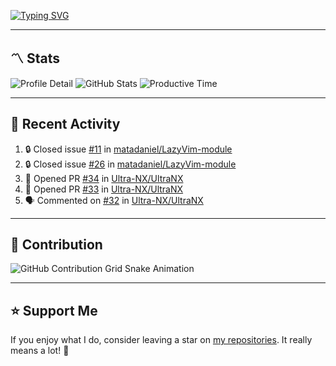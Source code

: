 [![Typing SVG](https://readme-typing-svg.demolab.com?font=&duration=2500&pause=100&center=true&vCenter=true&multiline=true&width=1000&height=60&lines=Hi+There!;Welcome+to+my+Github+profile+%F0%9F%91%8B)](https://git.io/typing-svg)

---

## 〽️ Stats

![Profile Detail](http://github-profile-summary-cards.vercel.app/api/cards/profile-details?username=phucleeuwu&theme=transparent)
![GitHub Stats](http://github-profile-summary-cards.vercel.app/api/cards/stats?username=phucleeuwu&theme=transparent)
![Productive Time](http://github-profile-summary-cards.vercel.app/api/cards/productive-time?username=phucleeuwu&theme=transparent&utcOffset=8)

---

## 📝 Recent Activity

<!--START_SECTION:activity-->
1. 🔒 Closed issue [#11](https://github.com/matadaniel/LazyVim-module/issues/11) in [matadaniel/LazyVim-module](https://github.com/matadaniel/LazyVim-module)
2. 🔒 Closed issue [#26](https://github.com/matadaniel/LazyVim-module/issues/26) in [matadaniel/LazyVim-module](https://github.com/matadaniel/LazyVim-module)
3. 💪 Opened PR [#34](https://github.com/Ultra-NX/UltraNX/pull/34) in [Ultra-NX/UltraNX](https://github.com/Ultra-NX/UltraNX)
4. 💪 Opened PR [#33](https://github.com/Ultra-NX/UltraNX/pull/33) in [Ultra-NX/UltraNX](https://github.com/Ultra-NX/UltraNX)
5. 🗣 Commented on [#32](https://github.com/Ultra-NX/UltraNX/pull/32#issuecomment-2883766728) in [Ultra-NX/UltraNX](https://github.com/Ultra-NX/UltraNX)
<!--END_SECTION:activity-->

<!--START_SECTION:waka-->
<!--END_SECTION:waka-->

---

## 🐍 Contribution

<picture>
  <source media="(prefers-color-scheme: dark)" srcset="https://raw.githubusercontent.com/phucleeuwu/phucleeuwu/output/github-contribution-grid-snake-dark.svg">
  <source media="(prefers-color-scheme: light)" srcset="https://raw.githubusercontent.com/phucleeuwu/phucleeuwu/output/github-contribution-grid-snake.svg">
  <img alt="GitHub Contribution Grid Snake Animation" src="https://raw.githubusercontent.com/phucleeuwu/phucleeuwu/output/github-contribution-grid-snake.svg">
</picture>

---

## ⭐ Support Me

If you enjoy what I do, consider leaving a star on [my repositories](https://github.com/phucleeuwu?tab=repositories&type=source). It really means a lot! 💙
